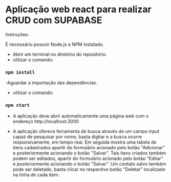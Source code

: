 # Aplicação web react para realizar CRUD com SUPABASE

Instruções:

É necessário possuir Node.js e NPM instalado.

- Abrir um terminal no diretório do repositório.
- utilizar o comando:

### `npm install`

-Aguardar a importação das dependências.

- utilizar o comando:

### `npm start`

- A aplicação deve abrir automaticamente uma página web com o endereço http://localhost:3000 

- A aplicação oferece ferramenta de busca através de um campo input capaz de pesquisar por nome, basta digitar e a busca ocorre responsivamente, em tempo real. Em seguida mostra uma tabela de itens cadastrados apartir do formulário acionado pelo botão "Adicionar" e posteriormente acionando o botão "Salvar". Tais itens criados também podem ser editados, apartir do formulário acionado pelo botão "Editar" e posteriormente acionando o botão "Salvar". Um contato salvo também pode ser deletado, basta clicar no respectivo botão "Deletar" localizado na linha de cada item.
